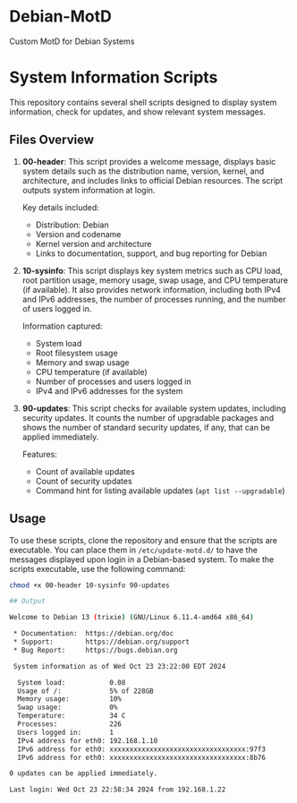 # Debian-MotD
Custom MotD for Debian Systems

# System Information Scripts

This repository contains several shell scripts designed to display system information, check for updates, and show relevant system messages.

## Files Overview

1. **00-header**: 
   This script provides a welcome message, displays basic system details such as the distribution name, version, kernel, and architecture, and includes links to official Debian resources. The script outputs system information at login.

   Key details included:
   - Distribution: Debian
   - Version and codename
   - Kernel version and architecture
   - Links to documentation, support, and bug reporting for Debian

2. **10-sysinfo**:
   This script displays key system metrics such as CPU load, root partition usage, memory usage, swap usage, and CPU temperature (if available). It also provides network information, including both IPv4 and IPv6 addresses, the number of processes running, and the number of users logged in.

   Information captured:
   - System load
   - Root filesystem usage
   - Memory and swap usage
   - CPU temperature (if available)
   - Number of processes and users logged in
   - IPv4 and IPv6 addresses for the system
   
3. **90-updates**:
   This script checks for available system updates, including security updates. It counts the number of upgradable packages and shows the number of standard security updates, if any, that can be applied immediately.

   Features:
   - Count of available updates
   - Count of security updates
   - Command hint for listing available updates (`apt list --upgradable`)

## Usage

To use these scripts, clone the repository and ensure that the scripts are executable. You can place them in `/etc/update-motd.d/` to have the messages displayed upon login in a Debian-based system. To make the scripts executable, use the following command:

```bash
chmod +x 00-header 10-sysinfo 90-updates

## Output

Welcome to Debian 13 (trixie) (GNU/Linux 6.11.4-amd64 x86_64)

 * Documentation:  https://debian.org/doc
 * Support:        https://debian.org/support
 * Bug Report:     https://bugs.debian.org

 System information as of Wed Oct 23 23:22:00 EDT 2024

  System load:           0.08
  Usage of /:            5% of 228GB
  Memory usage:          10%
  Swap usage:            0%
  Temperature:           34 C
  Processes:             226
  Users logged in:       1
  IPv4 address for eth0: 192.168.1.10
  IPv6 address for eth0: xxxxxxxxxxxxxxxxxxxxxxxxxxxxxxxxxx:97f3
  IPv6 address for eth0: xxxxxxxxxxxxxxxxxxxxxxxxxxxxxxxxxx:8b76

0 updates can be applied immediately.

Last login: Wed Oct 23 22:58:34 2024 from 192.168.1.22
